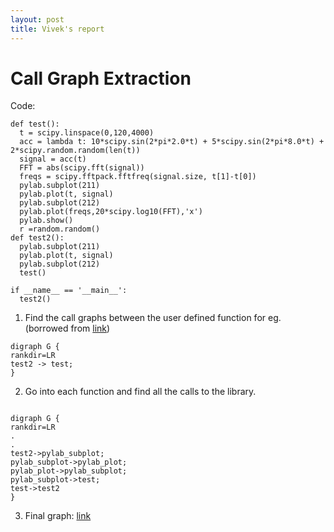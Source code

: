 ```yaml
---
layout: post
title: Vivek's report
---
```


Call Graph Extraction
=====================
Code:
```
def test(): 
  t = scipy.linspace(0,120,4000)
  acc = lambda t: 10*scipy.sin(2*pi*2.0*t) + 5*scipy.sin(2*pi*8.0*t) + 2*scipy.random.random(len(t))
  signal = acc(t)
  FFT = abs(scipy.fft(signal))
  freqs = scipy.fftpack.fftfreq(signal.size, t[1]-t[0])
  pylab.subplot(211)
  pylab.plot(t, signal)
  pylab.subplot(212)
  pylab.plot(freqs,20*scipy.log10(FFT),'x')
  pylab.show()
  r =random.random()
def test2():
  pylab.subplot(211)
  pylab.plot(t, signal)
  pylab.subplot(212)
  test()

if __name__ == '__main__':
  test2()
```

1. Find the call graphs between the user defined function for eg. (borrowed from [link](http://blog.prashanthellina.com/2007/11/14/generating-call-graphs-for-understanding-and-refactoring-python-code/)) 
<pre><code>digraph G {
rankdir=LR
test2 -> test;
}
</code></pre>
2. Go into each function and find all the calls to the library.
<pre><code>
digraph G {
rankdir=LR
.
.
test2->pylab_subplot;
pylab_subplot->pylab_plot;
pylab_plot->pylab_subplot;
pylab_subplot->test;
test->test2
}
</code></pre>
3. Final graph: [link](https://raw.githubusercontent.com/vivekaxl/Courses/master/Misc/LN/callgraphmanip/input1.png)


